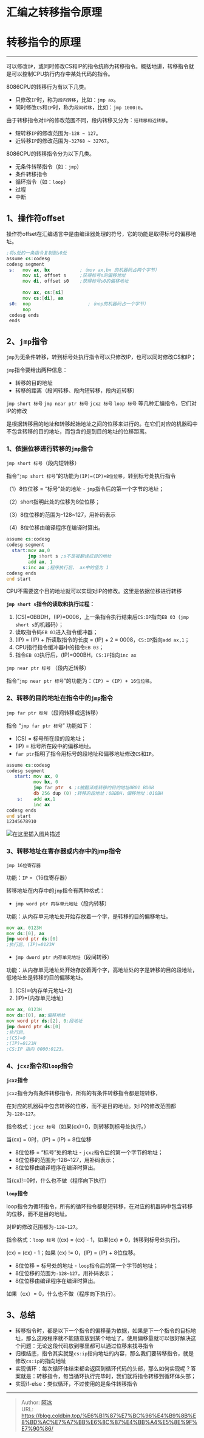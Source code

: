 # 汇编之转移指令原理


# 转移指令的原理

------

可以修改`IP`，或同时修改CS和IP的指令统称为转移指令。概括地讲，转移指令就是可以控制CPU执行内存中某处代码的指令。

8086CPU的转移行为有以下几类。

- 只修改`IP`时，称为`段内转移`，比如：`jmp ax`。
- 同时修改`CS`和`IP`时，称为`段间转移`，比如：`jmp 1000:0`。

由于转移指令对`IP`的修改范围不同，段内转移又分为：`短转移和近转移`。

- 短转移`IP`的修改范围为`-128 ~ 127`。
- 近转移`IP`的修改范围为`-32768 ~ 32767`。

8086CPU的转移指令分为以下几类。

- 无条件转移指令（如：`jmp`）
- 条件转移指令
- 循环指令（如：`loop`）
- 过程
- 中断

## 1、操作符offset

操作符offset在汇编语言中是由编译器处理的符号，它的功能是取得标号的偏移地址。

```asm
;将s处的一条指令复制到s0处
assume cs:codesg
codesg segment
 s:   mov ax, bx           ;（mov ax,bx 的机器码占两个字节）
      mov si, offset s     ;获得标号s的偏移地址
      mov di, offset s0    ;获得标号s0的偏移地址
      
      mov ax, cs:[si]
      mov cs:[di], ax
 s0:  nop                     ;（nop的机器码占一个字节）
      nop
 codesg ends
 ends
```

## 2、`jmp`指令

`jmp`为无条件转移，转到标号处执行指令可以只修改IP，也可以同时修改CS和IP；

`jmp`指令要给出两种信息：

- 转移的目的地址
- 转移的距离（段间转移、段内短转移，段内近转移）

 `jmp short 标号` `jmp near ptr 标号` `jcxz 标号` `loop 标号` 等几种汇编指令，它们对 IP的修改

是根据转移目的地址和转移起始地址之间的位移来进行的。在它们对应的机器码中不包含转移的目的地址，而包含的是到目的地址的位移距离。

### 1、依据位移进行转移的`jmp`指令

`jmp short 标号`（段内短转移）

指令“`jmp short 标号`”的功能为`(IP)=(IP)+8位位移`，转到标号处执行指令

（1）8位位移 = “标号”处的地址 - `jmp`指令后的第一个字节的地址；

（2）short指明此处的位移为8位位移；

（3）8位位移的范围为-128~127，用补码表示

（4）8位位移由编译程序在编译时算出。

```asm
assume cs:codesg
codesg segment
  start:mov ax,0
        jmp short s ;s不是被翻译成目的地址
        add ax, 1
      s:inc ax ;程序执行后， ax中的值为 1 
codesg ends
end start
```

CPU不需要这个目的地址就可以实现对IP的修改。这里是依据位移进行转移

**`jmp short s`指令的读取和执行过程：**

1. (CS)=0BBDH，(IP)=0006，上一条指令执行结束后`CS:IP`指向`EB 03`（`jmp short s`的机器码）；
2. 读取指令码`EB 03`进入指令缓冲器；
3. (IP) = (IP) + 所读取指令的长度 = (IP) + 2 = 0008，`CS:IP`指向`add ax,1`；
4. CPU指行指令缓冲器中的指令`EB 03`；
5. 指令`EB 03`执行后，(IP)=000BH，`CS:IP`指向`inc ax`

`jmp near ptr 标号` （段内近转移）

指令“`jmp near ptr 标号`”的功能为：`(IP) = (IP) + 16位位移`。

### 2、转移的目的地址在指令中的`jmp`指令

`jmp far ptr 标号`（段间转移或远转移）

指令 “`jmp far ptr 标号`” 功能如下：

- (CS) = 标号所在段的段地址；
- (IP) = 标号所在段中的偏移地址。
- `far ptr`指明了指令用标号的段地址和偏移地址修改`CS`和`IP`。

```asm
assume cs:codesg
codesg segment
   start: mov ax, 0
		  mov bx, 0
          jmp far ptr  s ;s被翻译成转移的目的地址0B01 BD0B
          db 256 dup (0) ;转移的段地址：0BBDH，偏移地址：010BH
    s:    add ax,1
          inc ax
codesg ends
end start
12345678910
```

![在这里插入图片描述](https://raw.githubusercontent.com/cold-bin/img-for-cold-bin-blog/master/img/20190322151439754.png)

### 3、转移地址在寄存器或内存中的jmp指令

```
jmp 16位寄存器
```

功能：`IP` =（16位寄存器）

转移地址在内存中的`jmp`指令有两种格式：

- `jmp word ptr 内存单元地址`（段内转移）

功能：从内存单元地址处开始存放着一个字，是转移的目的偏移地址。

```asm
mov ax, 0123H
mov ds:[0], ax
jmp word ptr ds:[0]
;执行后，(IP)=0123H
```

- `jmp dword ptr 内存单元地址`（段间转移）

功能：从内存单元地址处开始存放着两个字，高地址处的字是转移的目的段地址，低地址处是转移的目的偏移地址。

1. (CS)=(内存单元地址+2)
2. (IP)=(内存单元地址)

```asm
mov ax, 0123H
mov ds:[0], ax;偏移地址
mov word ptr ds:[2], 0;段地址
jmp dword ptr ds:[0]
;执行后，
;(CS)=0
;(IP)=0123H
;CS:IP 指向 0000:0123。
```

### 4、`jcxz`指令和`loop`指令

**`jcxz`指令**

`jcxz`指令为有条件转移指令，所有的有条件转移指令都是短转移，

在对应的机器码中包含转移的位移，而不是目的地址。对IP的修改范围都为`-128~127`。

指令格式：`jcxz 标号`（如果(cx)=0，则转移到标号处执行。）

当(cx) = 0时，(IP) = (IP) + 8位位移

- 8位位移 = “标号”处的地址 - `jcxz`指令后的第一个字节的地址；
- 8位位移的范围为-128~127，用补码表示；
- 8位位移由编译程序在编译时算出。

当(cx)!=0时，什么也不做（程序向下执行）

**`loop`指令**

loop指令为循环指令，所有的循环指令都是短转移，在对应的机器码中包含转移的位移，而不是目的地址。

对IP的修改范围都为`-128~127`。

指令格式：`loop 标号` ((cx) = (cx) - 1，如果(cx) ≠ 0，转移到标号处执行)。

(cx) = (cx) - 1；如果 (cx) != 0，(IP) = (IP) + 8位位移。

- 8位位移 = 标号处的地址 - `loop`指令后的第一个字节的地址；
- 8位位移的范围为`-128~127`，用补码表示；
- 8位位移由编译程序在编译时算出。

如果（cx）= 0，什么也不做（程序向下执行）。

## 3、总结

- 转移指令时，都是以下一个指令的偏移量为依据，如果是下一个指令的目标地址，那么这段程序就不能随意放到某个地址了。使用偏移量就可以很好解决这个问题：无论这段代码放到哪里都可以通过位移来找寻指令
- 归根结底，指令其实就是`cs:ip`指向地址的内容，那么我们要转移指令，就是修改`cs:ip`的指向地址
- 实现循环：每次循环体结束都会返回到循环代码的头部，那么如何实现呢？答案就是：转移指令，每当循环执行完毕时，我们就将指令转移到循环体头部；
- 实现if-else：类似循环，不过使用的是条件转移指令


---

> Author: [阿冰](https://github.com/cold-bin)  
> URL: https://blog.coldbin.top/%E6%B1%87%E7%BC%96%E4%B9%8B%E8%BD%AC%E7%A7%BB%E6%8C%87%E4%BB%A4%E5%8E%9F%E7%90%86/  


